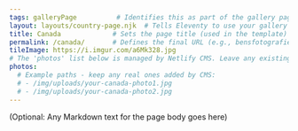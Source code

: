 ```yaml
---
tags: galleryPage          # Identifies this as part of the gallery page collection
layout: layouts/country-page.njk  # Tells Eleventy to use your gallery layout template
title: Canada             # Sets the page title (used in the template)
permalink: /canada/       # Defines the final URL (e.g., bensfotografie.nl/canada/)
tileImage: https://i.imgur.com/a6Mk328.jpg
# The 'photos' list below is managed by Netlify CMS. Leave any existing photo paths here.
photos:
  # Example paths - keep any real ones added by CMS:
  # - /img/uploads/your-canada-photo1.jpg
  # - /img/uploads/your-canada-photo2.jpg
---
```


(Optional: Any Markdown text for the page body goes here)